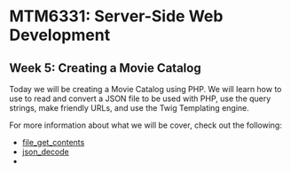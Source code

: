 # MTM6331: Server-Side Web Development
## Week 5: Creating a Movie Catalog

Today we will be creating a Movie Catalog using PHP. We will learn how to use to read and convert a JSON file to be used with PHP, use the query strings, make friendly URLs, and use the Twig Templating engine.

For more information about what we will be cover, check out the following:
- [file_get_contents](http://php.net/manual/en/function.file-get-contents.php)
- [json_decode](http://php.net/manual/en/function.json-decode.php)
- 
